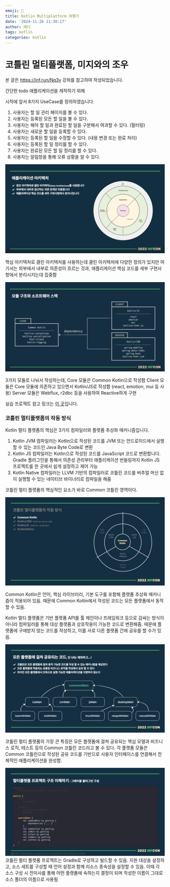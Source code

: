 ```yaml
---
emoji: 📖
title: Kotlin Multiplatform 여행기
date: '2024-11-26 11:30:17'
author: 에디
tags: kotlin
categories: kotlin
---
```


# 코틀린 멀티플랫폼, 미지와의 조우

본 글은 https://inf.run/Nq3y 강좌를 참고하여 작성되었습니다.

간단한 todo 애플리케이션을 제작하기 위해

시작에 앞서 8가지 UseCase를 정의하였습니다.
1. 사용자는 할 일 관리 페이지를 볼 수 있다.
2. 사용자는 등록된 모든 할 일을 볼 수 있다.
3. 사용자는 해야 할 일과 완료된 할 일을 구분해서 여과할 수 있다. (필터링)
4. 사용자는 새로운 할 일을 등록할 수 있다.
5. 사용자는 등록된 할 일을 수정할 수 있다. (내용 변경 또는 완료 처리)
6. 사용자는 등록된 할 일 정리를 할 수 있다.
7. 사용자는 완료된 모든 할 일 정리를 할 수 있다.
8. 사용자는 알림창을 통해 오류 상황을 알 수 있다.

![image1](./image1.png)

핵심 아키텍처로 클린 아키텍처를 사용하는데 클린 아키텍처에 다양한 정의가 있지만
여기서는 외부에서 내부로 의존성이 흐르는 것과, 애플리케이션 핵심 코드를 세부 구현사항에서 분리시키는데 집중함

![image2](./image2.png)

3가지 모듈로 나눠서 작성하는데, Core 모듈은 Common Kotlin으로 작성함
Client 모듈은 Core 모듈에 의존하고 있으면서 Kotlin/JS로 작성함 (react, emotion, mui 등 사용)
Server 모듈은 Webflux, r2dbc 등을 사용하여 Reactive하게 구현

실습 프로젝트 참고 링크는 [이 곳](https://github.com/springrunner/practical-kotlin-multiplatform-on-web)입니다.

### 코틀린 멀티플랫폼의 작동 방식

Kotlin 멀티 플랫폼의 핵심은 3가지 컴파일러와 플랫폼 추상화 매커니즘입니다.
1. Kotlin JVM 컴파일러는 Kotlin으로 작성된 코드를 JVM 또는 안드로이드에서 실행할 수 있는 코드인 Java Byte Code로 변환
2. Kotlin JS 컴파일러는 Kotlin으로 작성된 코드를 JavaScript 코드로 변환합니다. Gradle 플러그인을 통해서 의존성 관리부터 애플리케이션 번들링까지 Kotlin JS 프로젝트를 한 곳에서 쉽게 설정하고 제어 가능
3. Kotlin Native 컴파일러는 LLVM 기반의 컴파일러로 코틀린 코드를 버추얼 머신 없이 실행할 수 있는 네이티브 바이너리로 컴파일을 해줌

코틀린 멀티 플랫폼의 핵심적인 요소가 바로 Common 코틀린 영역이다.

![image3](./image3.png)

Common Kotlin은 언어, 핵심 라이브러리, 기본 도구를 포함해 플랫폼 추상화 매커니즘이 적용되어 있음. 때문에 Common Kotlin에서 작성된 코드는 모든 플랫폼에서 동작할 수 있음.

Kotlin 멀티 플랫폼은 기반 플랫폼 API를 툴 체인이나 프레임워크 등으로 감싸는 방식이 아니라 컴파일러를 통해 대상 플랫폼과 상호작용이 가능한 코드로 변환해줌.
때문에 플랫폼에 구애받지 않는 코드를 작성하고, 이를 서로 다른 플랫폼 간에 공유를 할 수가 있음.

![image4](./image4.png)

코틀린 멀티 플랫폼의 가장 큰 특징은 모든 플랫폼에 걸쳐 공유되는 핵심 모델과 비즈니스 로직, 테스트 등의 Common 코틀린 코드라고 볼 수 있다.
각 플랫폼 모듈은 Common 코틀린으로 작성된 공유 코드를 기반으로 사용자 인터페이스를 연결해서 전체적인 애플리케이션을 완성함.

![image5](./image5.png)
코틀린 멀티 플랫폼 프로젝트는 Gradle로 구성하고 빌드할 수 있음.
지원 대상을 설정하고, 소스 세트를 구성할 때 언어 설정과 함께 리소스 종속성을 설정할 수 있음.
이때 각 소스 구성 시 전미사를 통해 어떤 플랫폼에 속하는지 결정이 되며
작성한 이름이 그대로 소스 폴더의 이름으로 사용됨

```toc
```